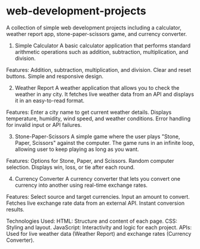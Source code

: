 # web-development-projects
A collection of simple web development projects including a calculator, weather report app, stone-paper-scissors game, and currency converter.
1. Simple Calculator
A basic calculator application that performs standard arithmetic operations such as addition, subtraction, multiplication, and division.

Features:
Addition, subtraction, multiplication, and division.
Clear and reset buttons.
Simple and responsive design.

2. Weather Report
A weather application that allows you to check the weather in any city. It fetches live weather data from an API and displays it in an easy-to-read format.

Features:
Enter a city name to get current weather details.
Displays temperature, humidity, wind speed, and weather conditions.
Error handling for invalid input or API failures.

3. Stone-Paper-Scissors
A simple game where the user plays "Stone, Paper, Scissors" against the computer. The game runs in an infinite loop, allowing user to keep playing as long as you want.

Features:
Options for Stone, Paper, and Scissors.
Random computer selection.
Displays win, loss, or tie after each round.

4. Currency Converter
A currency converter that lets you convert one currency into another using real-time exchange rates.

Features:
Select source and target currencies.
Input an amount to convert.
Fetches live exchange rate data from an external API.
Instant conversion results.


Technologies Used:
HTML: Structure and content of each page.
CSS: Styling and layout.
JavaScript: Interactivity and logic for each project.
APIs: Used for live weather data (Weather Report) and exchange rates (Currency Converter).
